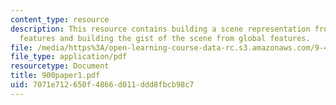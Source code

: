 ```yaml
---
content_type: resource
description: This resource contains building a scene representation from global image
  features and building the gist of the scene from global features.
file: /media/https%3A/open-learning-course-data-rc.s3.amazonaws.com/9-459-scene-understanding-symposium-spring-2006/7071e712650f4866d011ddd8fbcb98c7_900paper1.pdf
file_type: application/pdf
resourcetype: Document
title: 900paper1.pdf
uid: 7071e712-650f-4866-d011-ddd8fbcb98c7
---
```

